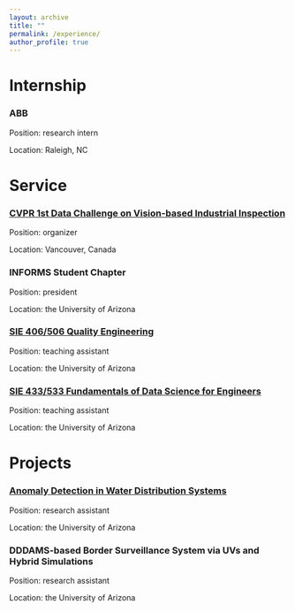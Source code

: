 ```yaml
---
layout: archive
title: ""
permalink: /experience/
author_profile: true
---
```


Internship
===
### ABB

Position: research intern

Location: Raleigh, NC


Service
=== 
### [CVPR 1st Data Challenge on Vision-based Industrial Inspection]([https://sie.engineering.arizona.edu/sites/sie.engineering.arizona.edu/files/syllabus/SIE-433-533-Syllabus-Fall-2019_0.pdf](https://vision-based-industrial-inspection.github.io/cvpr-2023/))

Position: organizer

Location: Vancouver, Canada

### INFORMS Student Chapter

Position: president

Location: the University of Arizona


### [SIE 406/506 Quality Engineering](https://sie.engineering.arizona.edu/sites/sie.engineering.arizona.edu/files/syllabus/SIE406-506_Syllabus_Liu_S21_2.pdf)

Position: teaching assistant

Location: the University of Arizona


### [SIE 433/533 Fundamentals of Data Science for Engineers](https://sie.engineering.arizona.edu/sites/sie.engineering.arizona.edu/files/syllabus/SIE-433-533-Syllabus-Fall-2019_0.pdf)

Position: teaching assistant

Location: the University of Arizona



Projects
===

### [Anomaly Detection in Water Distribution Systems](https://uawds.github.io)

Position: research assistant

Location: the University of Arizona


### DDDAMS-based Border Surveillance System via UVs and Hybrid Simulations

Position: research assistant

Location: the University of Arizona
